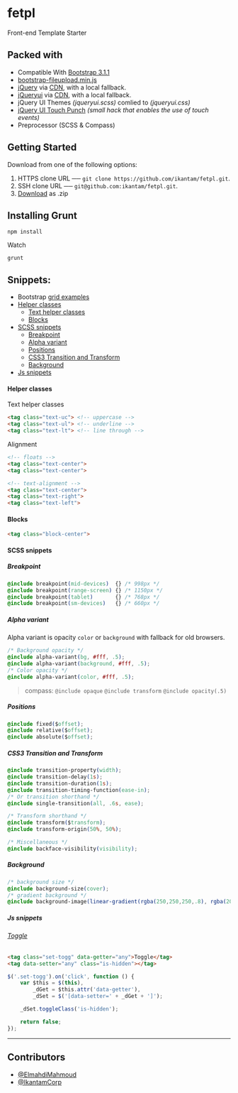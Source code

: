 # fetpl


Front-end Template Starter



## Packed with
- Compatible With [Bootstrap 3.1.1](http://getbootstrap.com/)
- [bootstrap-fileupload.min.js](http://jasny.github.io/bootstrap/javascript/#fileinput)
- [jQuery](http://jquery.com/) via [CDN](http://code.jquery.com/jquery.min.js), with a local fallback.
- [jQueryui](http://jqueryui.com/) via [CDN](http://code.jquery.com/ui/1.10.4/jquery-ui.min.js), with a local fallback.
- jQuery UI Themes *(jqueryui.scss)* comlied to *(jqueryui.css)*
- [jQuery UI Touch Punch](http://touchpunch.furf.com/) *(small hack that enables the use of touch events)*
- Preprocessor (SCSS & Compass)


## Getting Started

Download from one of the following options:

1. HTTPS clone URL ──  `git clone https://github.com/ikantam/fetpl.git`.
2. SSH clone URL  ──   `git@github.com:ikantam/fetpl.git`.
3. [Download](https://github.com/ikantam/fetpl/archive/master.zip) as .zip


## Installing Grunt

```
npm install
```
Watch
```
grunt
```


## Snippets:

* Bootstrap [grid examples](http://jsfiddle.net/ElmahdiMahmoud/k7n5E/2/embedded/result/)
* [Helper classes](#helper-classes)
  * [Text helper classes](#text-helper-classes)
  * [Blocks](#blocks)
* [SCSS snippets](#scss-snippets)
  * [Breakpoint](#breakpoint)
  * [Alpha variant](#alpha-variant)
  * [Positions](#positions)
  * [CSS3 Transition and Transform](#css3-transition-and-transform)
  * [Background](#background)
* [Js snippets](#js-snippets)
#### Helper classes

Text helper classes

```html
<tag class="text-uc"> <!-- uppercase -->
<tag class="text-ul"> <!-- underline -->
<tag class="text-lt"> <!-- line through -->
```
Alignment

```html
<!-- floats -->
<tag class="text-center">
<tag class="text-center">

<!-- text-alignment -->
<tag class="text-center">
<tag class="text-right">
<tag class="text-left">
```

#### Blocks
```html
<tag class="block-center">
```

#### SCSS snippets

##### Breakpoint

```css
@include breakpoint(mid-devices)  {} /* 998px */
@include breakpoint(range-screen) {} /* 1150px */
@include breakpoint(tablet)       {} /* 768px */
@include breakpoint(sm-devices)   {} /* 660px */
```

##### Alpha variant
Alpha variant is opacity `color` or `background` with fallback for old browsers.
```css
/* Background opacity */
@include alpha-variant(bg, #fff, .5);
@include alpha-variant(background, #fff, .5);
/* Color opacity */
@include alpha-variant(color, #fff, .5);
```
> compass: `@include opaque` `@include transform` `@include opacity(.5)`

##### Positions
```css
@include fixed($offset);
@include relative($offset);
@include absolute($offset);
```

##### CSS3 Transition and Transform
```css
@include transition-property(width);
@include transition-delay(1s);
@include transition-duration(1s);
@include transition-timing-function(ease-in);
/* Or transition shorthand */
@include single-transition(all, .6s, ease);

/* Transform shorthand */
@include transform($transform);
@include transform-origin(50%, 50%);

/* Miscellaneous */
@include backface-visibility(visibility);
```

##### Background
```css
/* background size */
@include background-size(cover);
/* gradient background */
@include background-image(linear-gradient(rgba(250,250,250,.8), rgba(204, 204, 204,.7)));
```


##### Js snippets

###### [Toggle](http://jsfiddle.net/ElmahdiMahmoud/gkXVF/2/)
```html
<tag class="set-togg" data-getter="any">Toggle</tag>
<tag data-setter="any" class="is-hidden"></tag>
```
```js
$('.set-togg').on('click', function () {
    var $this = $(this),
        _dGet = $this.attr('data-getter'),
        _dSet = $('[data-setter=' + _dGet + ']');

    _dSet.toggleClass('is-hidden');

    return false;
});
```

---

## Contributors

- [@ElmahdiMahmoud](https://twitter.com/ElmahdiMahmoud)
- [@IkantamCorp](http://www.ikantam.com/)


